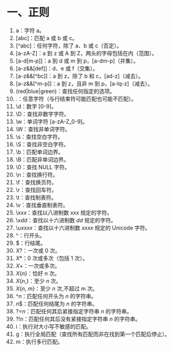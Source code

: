 # 一、正则

1. a：字符 a。
1. [abc]：匹配 a 或 b 或 c。
1. [^abc]：任何字符，除了 a、b 或 c（否定）。
1. [a-zA-Z]：a 到 z 或 A 到 Z，两头的字母包括在内（范围）。
1. [a-d[m-p]]：a 到 d 或 m 到 p，[a-dm-p]（并集）。
1. [a-z&&[def]]：d、e 或 f（交集）。
1. [a-z&&\[^bc]]：a 到 z，除了 b 和 c，[ad-z]（减去）。
1. [a-z&&\[^m-p]]：a 到 z，且非 m 到 p，[a-lq-z]（减去）。
1. (red|blue|green)：查找任何指定的选项。
1. .：任意字符（与行结束符可能匹配也可能不匹配）。
1. \\d：数字 [0-9]。
1. \\D：查找非数字字符。
1. \\w：单词字符 [a-zA-Z_0-9]。
1. \\W：查找非单词字符。
1. \\s：查找空白字符。
1. \\S：查找非空白字符。
1. \\b：匹配单词边界。
1. \\B：匹配非单词边界。
1. \\0：查找 NULL 字符。
1. \\n：查找换行符。
1. \\f：查找换页符。
1. \\r：查找回车符。
1. \\t：查找制表符。
1. \\v：查找垂直制表符。
1. \\*xxx*：查找以八进制数 *xxx* 规定的字符。
1. \\x*dd*：查找以十六进制数 *dd* 规定的字符。
1. \\u*xxxx*：查找以十六进制数 *xxxx* 规定的 Unicode 字符。
1. ^：行开头。
1. $：行结尾。
1. *X*?：一次或 0 次。
1. *X*\*：0 次或多次（包括 1 次）。
1. *X*+：一次或多次。
1. *X*{*n*}：恰好 *n* 次。
1. *X*{*n*,}：至少 *n* 次。
1. *X*{*n*, *m*}：至少 *n* 次,不超过 m 次。
1. ^*n*：匹配任何开头为 *n* 的字符串。
1. *n*$：匹配任何结尾为 *n* 的字符串。
1. ?=*n*：匹配任何其后紧接指定字符串 *n* 的字符串。
1. ?!*n*：匹配任何其后没有紧接指定字符串 *n* 的字符串。
1. i：执行对大小写不敏感的匹配。
1. g：执行全局匹配（查找所有匹配而非在找到第一个匹配后停止）。
1. m：执行多行匹配。
